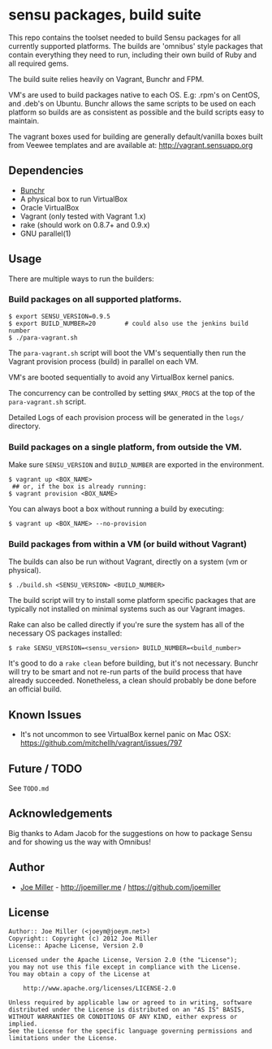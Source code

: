 sensu packages, build suite
===========================

This repo contains the toolset needed to build Sensu packages for all 
currently supported platforms. The builds are 'omnibus' style packages
that contain everything they need to run, including their own build of Ruby
and all required gems. 

The build suite relies heavily on Vagrant, Bunchr and FPM. 

VM's are used to build packages native to each OS. E.g: .rpm's on CentOS, and 
.deb's on Ubuntu. Bunchr allows the same scripts to be used on each platform
so builds are as consistent as possible and the build scripts easy to maintain.

The vagrant boxes used for building are generally default/vanilla boxes built
from Veewee templates and are available at:  http://vagrant.sensuapp.org

Dependencies
------------

- [Bunchr](https://github.com/joemiller/bunchr)
- A physical box to run VirtualBox
- Oracle VirtualBox
- Vagrant (only tested with Vagrant 1.x)
- rake (should work on 0.8.7+ and 0.9.x)
- GNU parallel(1)

Usage
-----

There are multiple ways to run the builders:

### Build packages on all supported platforms.

```
$ export SENSU_VERSION=0.9.5
$ export BUILD_NUMBER=20        # could also use the jenkins build number
$ ./para-vagrant.sh
```

The `para-vagrant.sh` script will boot the VM's sequentially then run the 
Vagrant provision process (build) in parallel on each VM.

VM's are booted sequentially to avoid any VirtualBox kernel panics.

The concurrency can be controlled by setting `$MAX_PROCS` at the top of the
`para-vagrant.sh` script.

Detailed Logs of each provision process will be generated in the `logs/` 
directory.

### Build packages on a single platform, from outside the VM.

Make sure `SENSU_VERSION` and `BUILD_NUMBER` are exported in the environment.

```
$ vagrant up <BOX_NAME>
 ## or, if the box is already running:
$ vagrant provision <BOX_NAME>
```

You can always boot a box without running a build by executing:

```
$ vagrant up <BOX_NAME> --no-provision
```

### Build packages from within a VM (or build without Vagrant)

The builds can also be run without Vagrant, directly on a system (vm or
physical).

```
$ ./build.sh <SENSU_VERSION> <BUILD_NUMBER>
```

The build script will try to install some platform specific packages that 
are typically not installed on minimal systems such as our Vagrant images.

Rake can also be called directly if you're sure the system has all of the
necessary OS packages installed:

```
$ rake SENSU_VERSION=<sensu_version> BUILD_NUMBER=<build_number>
```

It's good to do a `rake clean` before building, but it's not necessary. Bunchr
will try to be smart and not re-run parts of the build process that have already
succeeded. Nonetheless, a clean should probably be done before an official
build.

Known Issues
-------------

* It's not uncommon to see VirtualBox kernel panic on Mac OSX:
  https://github.com/mitchellh/vagrant/issues/797

Future / TODO
-------------

See `TODO.md`

Acknowledgements
----------------

Big thanks to Adam Jacob for the suggestions on how to package Sensu and for
showing us the way with Omnibus!

Author
------

* [Joe Miller](https://twitter.com/miller_joe) - http://joemiller.me / https://github.com/joemiller

License
-------

    Author:: Joe Miller (<joeym@joeym.net>)
    Copyright:: Copyright (c) 2012 Joe Miller
    License:: Apache License, Version 2.0

    Licensed under the Apache License, Version 2.0 (the "License");
    you may not use this file except in compliance with the License.
    You may obtain a copy of the License at

        http://www.apache.org/licenses/LICENSE-2.0

    Unless required by applicable law or agreed to in writing, software
    distributed under the License is distributed on an "AS IS" BASIS,
    WITHOUT WARRANTIES OR CONDITIONS OF ANY KIND, either express or implied.
    See the License for the specific language governing permissions and
    limitations under the License.
